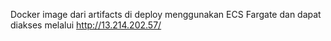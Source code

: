 Docker image dari artifacts di deploy menggunakan ECS Fargate dan dapat diakses melalui http://13.214.202.57/
